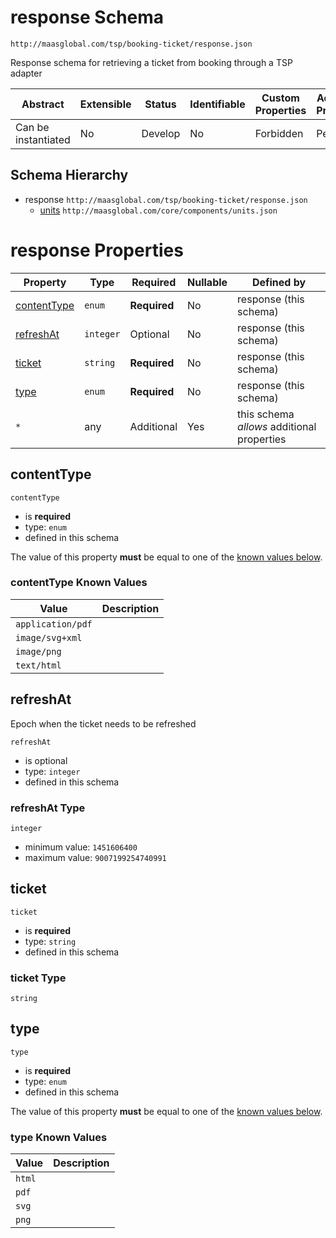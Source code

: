 # response Schema

```
http://maasglobal.com/tsp/booking-ticket/response.json
```

Response schema for retrieving a ticket from booking through a TSP adapter

| Abstract            | Extensible | Status  | Identifiable | Custom Properties | Additional Properties | Defined In                                        |
| ------------------- | ---------- | ------- | ------------ | ----------------- | --------------------- | ------------------------------------------------- |
| Can be instantiated | No         | Develop | No           | Forbidden         | Permitted             | [tsp/booking-ticket/response.json](response.json) |

## Schema Hierarchy

- response `http://maasglobal.com/tsp/booking-ticket/response.json`
  - [units](../../core/components/units.md) `http://maasglobal.com/core/components/units.json`

# response Properties

| Property                    | Type      | Required     | Nullable | Defined by                                 |
| --------------------------- | --------- | ------------ | -------- | ------------------------------------------ |
| [contentType](#contenttype) | `enum`    | **Required** | No       | response (this schema)                     |
| [refreshAt](#refreshat)     | `integer` | Optional     | No       | response (this schema)                     |
| [ticket](#ticket)           | `string`  | **Required** | No       | response (this schema)                     |
| [type](#type)               | `enum`    | **Required** | No       | response (this schema)                     |
| `*`                         | any       | Additional   | Yes      | this schema _allows_ additional properties |

## contentType

`contentType`

- is **required**
- type: `enum`
- defined in this schema

The value of this property **must** be equal to one of the [known values below](#contenttype-known-values).

### contentType Known Values

| Value             | Description |
| ----------------- | ----------- |
| `application/pdf` |             |
| `image/svg+xml`   |             |
| `image/png`       |             |
| `text/html`       |             |

## refreshAt

Epoch when the ticket needs to be refreshed

`refreshAt`

- is optional
- type: `integer`
- defined in this schema

### refreshAt Type

`integer`

- minimum value: `1451606400`
- maximum value: `9007199254740991`

## ticket

`ticket`

- is **required**
- type: `string`
- defined in this schema

### ticket Type

`string`

## type

`type`

- is **required**
- type: `enum`
- defined in this schema

The value of this property **must** be equal to one of the [known values below](#type-known-values).

### type Known Values

| Value  | Description |
| ------ | ----------- |
| `html` |             |
| `pdf`  |             |
| `svg`  |             |
| `png`  |             |
